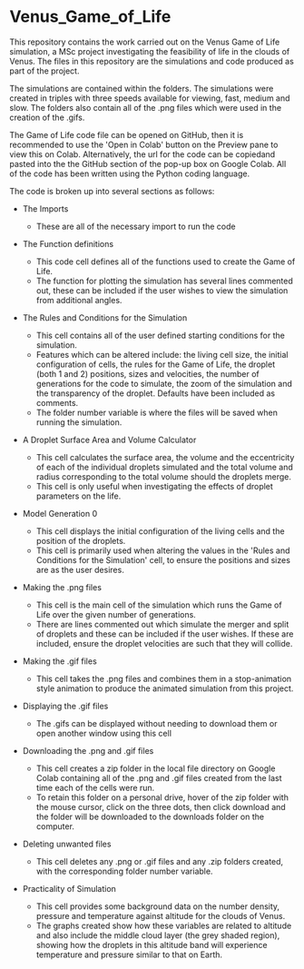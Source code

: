 # Venus_Game_of_Life
This repository contains the work carried out on the Venus Game of Life simulation, a MSc project investigating the feasibility of life in the clouds of Venus. The files in this repository are the simulations and code produced as part of the project.

The simulations are contained within the folders. The simulations were created in triples with three speeds available for viewing, fast, medium and slow. The folders also contain all of the .png files which were used in the creation of the .gifs.

The Game of Life code file can be opened on GitHub, then it is recommended to use the 'Open in Colab' button on the Preview pane to view this on Colab. Alternatively, the url for the code can be copiedand pasted into the the GitHub section of the pop-up box on Google Colab. All of the code has been written using the Python coding language.

The code is broken up into several sections as follows:
- The Imports
  - These are all of the necessary import to run the code

- The Function definitions
  - This code cell defines all of the functions used to create the Game of Life.
  - The function for plotting the simulation has several lines commented out, these can be included if the user wishes to view the simulation from additional angles.

- The Rules and Conditions for the Simulation
  - This cell contains all of the user defined starting conditions for the simulation.
  - Features which can be altered include: the living cell size, the initial configuration of cells, the rules for the Game of Life, the droplet (both 1 and 2) positions, sizes and velocities, the number of generations for the code to simulate, the zoom of the simulation and the transparency of the droplet. Defaults have been included as comments.
  - The folder number variable is where the files will be saved when running the simulation.

- A Droplet Surface Area and Volume Calculator
  - This cell calculates the surface area, the volume and the eccentricity of each of the individual droplets simulated and the total volume and radius corresponding to the total volume should the droplets merge.
  - This cell is only useful when investigating the effects of droplet parameters on the life.

- Model Generation 0
  - This cell displays the initial configuration of the living cells and the position of the droplets.
  - This cell is primarily used when altering the values in the 'Rules and Conditions for the Simulation' cell, to ensure the positions and sizes are as the user desires.

- Making the .png files
  - This cell is the main cell of the simulation which runs the Game of Life over the given number of generations.
  - There are lines commented out which simulate the merger and split of droplets and these can be included if the user wishes. If these are included, ensure the droplet velocities are such that they will collide.

- Making the .gif files
  - This cell takes the .png files and combines them in a stop-animation style animation to produce the animated simulation from this project.

- Displaying the .gif files
  - The .gifs can be displayed without needing to download them or open another window using this cell

- Downloading the .png and .gif files
  - This cell creates a zip folder in the local file directory on Google Colab containing all of the .png and .gif files created from the last time each of the cells were run.
  - To retain this folder on a personal drive, hover of the zip folder with the mouse cursor, click on the three dots, then click download and the folder will be downloaded to the downloads folder on the computer.

- Deleting unwanted files
  - This cell deletes any .png or .gif files and any .zip folders created, with the corresponding folder number variable.
 
- Practicality of Simulation
  - This cell provides some background data on the number density, pressure and temperature against altitude for the clouds of Venus.
  - The graphs created show how these variables are related to altitude and also include the middle cloud layer (the grey shaded region), showing how the droplets in this altitude band will experience temperature and pressure similar to that on Earth.
